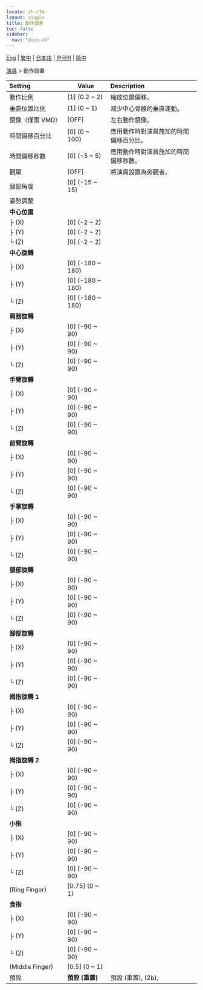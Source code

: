 ```yaml
---
locale: zh-rTW
layout: single
title: 動作設置
toc: false
sidebar:
  nav: "docs-zh"
---
```

[Eng](/dancexr/menu/2025.4/actor/actor_motion) | [繁中](/tw/dancexr/menu/2025.4/actor/actor_motion) | [日本語](/jp/dancexr/menu/2025.4/actor/actor_motion) | [한국어](/kr/dancexr/menu/2025.4/actor/actor_motion) | [简中](/zh/dancexr/menu/2025.4/actor/actor_motion)

[演員](../menu#演員) > 動作設置



| Setting | Value | Description |
| :--- | --- | :--- |
|<nobr>動作比例</nobr>| [1] (0.2 ~ 2) | 縮放位置偏移。
|<nobr>垂直位置比例</nobr>| [1] (0 ~ 1) | 減少中心骨骼的垂直運動。
|<nobr>鏡像（僅限 VMD）</nobr>| [OFF] | 左右動作鏡像。
|<nobr>時間偏移百分比</nobr>| [0] (0 ~ 100) | 應用動作時對演員施加的時間偏移百分比。
|<nobr>時間偏移秒數</nobr>| [0] (-5 ~ 5) | 應用動作時對演員施加的時間偏移秒數。
|<nobr>觀眾</nobr>| [OFF] | 將演員設置為旁觀者。
|<nobr>腿部角度</nobr>| [0] (-15 ~ 15) | 
|<nobr>姿勢調整</nobr>|| 
|<nobr>**中心位置**</nobr>| | 
|<nobr>├&nbsp;(X)</nobr>| [0] (-2 ~ 2) | 
|<nobr>├&nbsp;(Y)</nobr>| [0] (-2 ~ 2) | 
|<nobr>└&nbsp;(Z)</nobr>| [0] (-2 ~ 2) | 
|<nobr>**中心旋轉**</nobr>| | 
|<nobr>├&nbsp;(X)</nobr>| [0] (-180 ~ 180) | 
|<nobr>├&nbsp;(Y)</nobr>| [0] (-180 ~ 180) | 
|<nobr>└&nbsp;(Z)</nobr>| [0] (-180 ~ 180) | 
|<nobr>**肩膀旋轉**</nobr>| | 
|<nobr>├&nbsp;(X)</nobr>| [0] (-90 ~ 90) | 
|<nobr>├&nbsp;(Y)</nobr>| [0] (-90 ~ 90) | 
|<nobr>└&nbsp;(Z)</nobr>| [0] (-90 ~ 90) | 
|<nobr>**手臂旋轉**</nobr>| | 
|<nobr>├&nbsp;(X)</nobr>| [0] (-90 ~ 90) | 
|<nobr>├&nbsp;(Y)</nobr>| [0] (-90 ~ 90) | 
|<nobr>└&nbsp;(Z)</nobr>| [0] (-90 ~ 90) | 
|<nobr>**前臂旋轉**</nobr>| | 
|<nobr>├&nbsp;(X)</nobr>| [0] (-90 ~ 90) | 
|<nobr>├&nbsp;(Y)</nobr>| [0] (-90 ~ 90) | 
|<nobr>└&nbsp;(Z)</nobr>| [0] (-90 ~ 90) | 
|<nobr>**手掌旋轉**</nobr>| | 
|<nobr>├&nbsp;(X)</nobr>| [0] (-90 ~ 90) | 
|<nobr>├&nbsp;(Y)</nobr>| [0] (-90 ~ 90) | 
|<nobr>└&nbsp;(Z)</nobr>| [0] (-90 ~ 90) | 
|<nobr>**腿部旋轉**</nobr>| | 
|<nobr>├&nbsp;(X)</nobr>| [0] (-90 ~ 90) | 
|<nobr>├&nbsp;(Y)</nobr>| [0] (-90 ~ 90) | 
|<nobr>└&nbsp;(Z)</nobr>| [0] (-90 ~ 90) | 
|<nobr>**腳部旋轉**</nobr>| | 
|<nobr>├&nbsp;(X)</nobr>| [0] (-90 ~ 90) | 
|<nobr>├&nbsp;(Y)</nobr>| [0] (-90 ~ 90) | 
|<nobr>└&nbsp;(Z)</nobr>| [0] (-90 ~ 90) | 
|<nobr>**拇指旋轉 1**</nobr>| | 
|<nobr>├&nbsp;(X)</nobr>| [0] (-90 ~ 90) | 
|<nobr>├&nbsp;(Y)</nobr>| [0] (-90 ~ 90) | 
|<nobr>└&nbsp;(Z)</nobr>| [0] (-90 ~ 90) | 
|<nobr>**拇指旋轉 2**</nobr>| | 
|<nobr>├&nbsp;(X)</nobr>| [0] (-90 ~ 90) | 
|<nobr>├&nbsp;(Y)</nobr>| [0] (-90 ~ 90) | 
|<nobr>└&nbsp;(Z)</nobr>| [0] (-90 ~ 90) | 
|<nobr>**小指**</nobr>| | 
|<nobr>├&nbsp;(X)</nobr>| [0] (-90 ~ 90) | 
|<nobr>├&nbsp;(Y)</nobr>| [0] (-90 ~ 90) | 
|<nobr>└&nbsp;(Z)</nobr>| [0] (-90 ~ 90) | 
|<nobr>(Ring Finger)</nobr>| [0.75] (0 ~ 1) | 
|<nobr>**食指**</nobr>| | 
|<nobr>├&nbsp;(X)</nobr>| [0] (-90 ~ 90) | 
|<nobr>├&nbsp;(Y)</nobr>| [0] (-90 ~ 90) | 
|<nobr>└&nbsp;(Z)</nobr>| [0] (-90 ~ 90) | 
|<nobr>(Middle Finger)</nobr>| [0.5] (0 ~ 1) | 
|<nobr>預設</nobr>| **預設 (重置)** | 預設 (重置), (2b),  |
